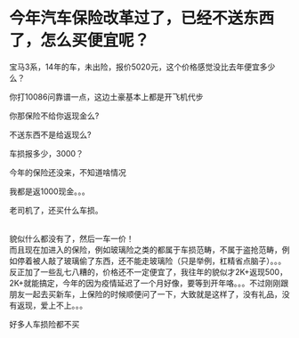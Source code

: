 # 今年汽车保险改革过了，已经不送东西了，怎么买便宜呢？


宝马3系，14年的车，未出险，报价5020元，这个价格感觉没比去年便宜多少么？

你打10086问靠谱一点，这边土豪基本上都是开飞机代步

你那保险不给你返现金么?

不送东西不是给返现么? 

车损报多少，3000？

今年的保险还没来，不知道啥情况<img src="static/image/smiley/yct/009.gif" smilieid="44" border="0" alt="" />

我都是返1000现金。。。

老司机了，还买什么车损。<br />
<br />


貌似什么都没有了，然后一车一价！<br />
而且现在加进入的保险，例如玻璃险之类的都属于车损范畴，不属于盗抢范畴，例如停着被人敲了玻璃偷了东西，还不能走玻璃险（只是举例，杠精省点脑子）。。。<br />
反正加了一些乱七八糟的，价格还不一定便宜了，我往年的貌似才2K+返现500，2K+就能搞定，今年的因为疫情延迟了一个月好像，要等到开年咯。。。不过刚刚跟朋友一起去买新车，上保险的时候顺便问了一下，大致就是这样了，没有礼品，没有返现，爱上不上。。。

好多人车损险都不买

